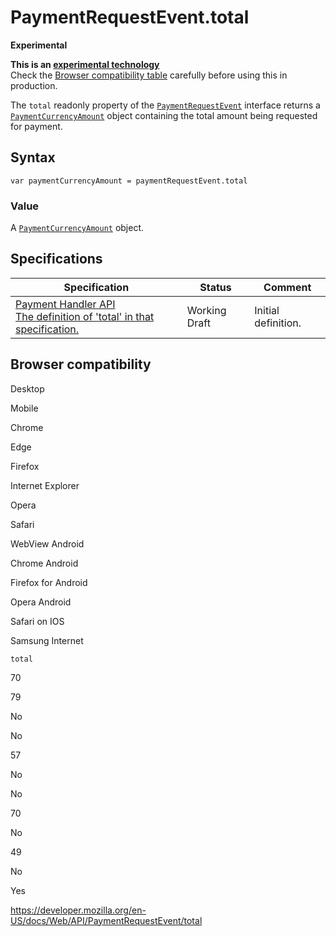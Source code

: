 # PaymentRequestEvent.total

**Experimental**

**This is an [experimental technology](https://developer.mozilla.org/en-US/docs/MDN/Guidelines/Conventions_definitions#experimental)**  
Check the [Browser compatibility table](#browser_compatibility) carefully before using this in production.

The `total` readonly property of the [`PaymentRequestEvent`](../paymentrequestevent) interface returns a [`PaymentCurrencyAmount`](../paymentcurrencyamount) object containing the total amount being requested for payment.

## Syntax

    var paymentCurrencyAmount = paymentRequestEvent.total

### Value

A [`PaymentCurrencyAmount`](../paymentcurrencyamount) object.

## Specifications

<table><thead><tr class="header"><th>Specification</th><th>Status</th><th>Comment</th></tr></thead><tbody><tr class="odd"><td><a href="https://w3c.github.io/payment-handler/#total-attribute">Payment Handler API<br />
<span class="small">The definition of 'total' in that specification.</span></a></td><td><span class="spec-wd">Working Draft</span></td><td>Initial definition.</td></tr></tbody></table>

## Browser compatibility

Desktop

Mobile

Chrome

Edge

Firefox

Internet Explorer

Opera

Safari

WebView Android

Chrome Android

Firefox for Android

Opera Android

Safari on IOS

Samsung Internet

`total`

70

79

No

No

57

No

No

70

No

49

No

Yes

<a href="https://developer.mozilla.org/en-US/docs/Web/API/PaymentRequestEvent/total" class="_attribution-link">https://developer.mozilla.org/en-US/docs/Web/API/PaymentRequestEvent/total</a>
